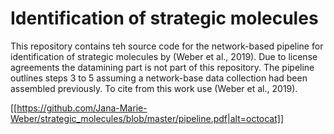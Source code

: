 # Identification of strategic molecules

This repository contains teh source code for the network-based pipeline for identification of strategic molecules by (Weber et al., 2019). Due to license agreements the datamining part is not part of this repository. The pipeline outlines steps 3 to 5 assuming a network-base data collection had been assembled previously. To cite from this work use (Weber et al., 2019). 

[[https://github.com/Jana-Marie-Weber/strategic_molecules/blob/master/pipeline.pdf|alt=octocat]]



## 

